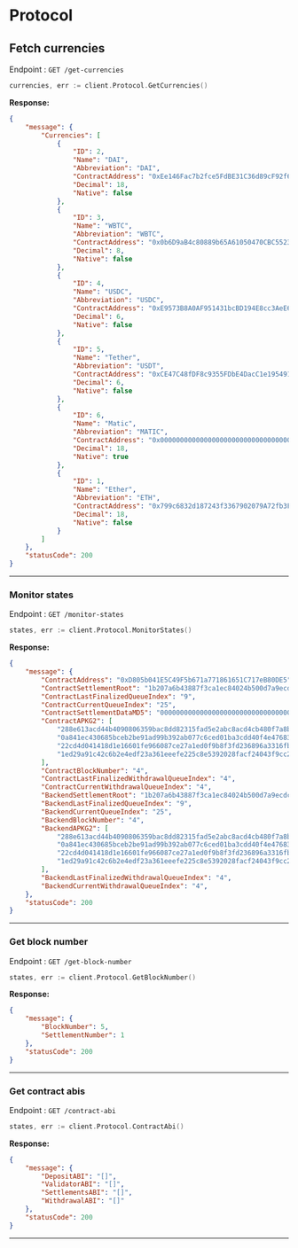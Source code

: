 
# Protocol

## Fetch currencies

Endpoint : `GET /get-currencies`

```go
currencies, err := client.Protocol.GetCurrencies()
```

**Response:**

```json
{
    "message": {
        "Currencies": [
            {
                "ID": 2,
                "Name": "DAI",
                "Abbreviation": "DAI",
                "ContractAddress": "0xEe146Fac7b2fce5FdBE31C36d89cF92f6b006F80",
                "Decimal": 18,
                "Native": false
            },
            {
                "ID": 3,
                "Name": "WBTC",
                "Abbreviation": "WBTC",
                "ContractAddress": "0x0b6D9aB4c80889b65A61050470CBC5523d8Ce48D",
                "Decimal": 8,
                "Native": false
            },
            {
                "ID": 4,
                "Name": "USDC",
                "Abbreviation": "USDC",
                "ContractAddress": "0xE9573B8A0AF951431bcBD194E8cc3AeE654Cd723",
                "Decimal": 6,
                "Native": false
            },
            {
                "ID": 5,
                "Name": "Tether",
                "Abbreviation": "USDT",
                "ContractAddress": "0xCE47C48fDF8c9355FDbE4DacC1e1954914D65Be6",
                "Decimal": 6,
                "Native": false
            },
            {
                "ID": 6,
                "Name": "Matic",
                "Abbreviation": "MATIC",
                "ContractAddress": "0x0000000000000000000000000000000000000000",
                "Decimal": 18,
                "Native": true
            },
            {
                "ID": 1,
                "Name": "Ether",
                "Abbreviation": "ETH",
                "ContractAddress": "0x799c6832d187243f3367902079A72fb3Fd61cdF7",
                "Decimal": 18,
                "Native": false
            }
        ]
    },
    "statusCode": 200
}
```

-------------------------------------------------------------------------------------------------------

### Monitor states

Endpoint : `GET /monitor-states`

```go
states, err := client.Protocol.MonitorStates()
```

**Response:**

```json
{
    "message": {
        "ContractAddress": "0xD805b041E5C49F5b671a771861651C717eB80DE5",
        "ContractSettlementRoot": "1b207a6b43887f3ca1ec84024b500d7a9ecdc8039a0b7ee1b955eb06b98f4b2b",
        "ContractLastFinalizedQueueIndex": "9",
        "ContractCurrentQueueIndex": "25",
        "ContractSettlementDataMD5": "0000000000000000000000000000000000000000000000000000000000000000",
        "ContractAPKG2": [
            "288e613acd44b4090806359bac8dd82315fad5e2abc8acd4cb480f7a8b6fac16",
            "0a841ec430685bceb2be91ad99b392ab077c6ced01ba3cdd40f4e47683026d4f",
            "22cd4d041418d1e16601fe966087ce27a1ed0f9b8f3fd236896a3316fb0df1aa",
            "1ed29a91c42c6b2e4edf23a361eeefe225c8e5392028facf24043f9cc2df5448"
        ],
        "ContractBlockNumber": "4",
        "ContractLastFinalizedWithdrawalQueueIndex": "4",
        "ContractCurrentWithdrawalQueueIndex": "4",
        "BackendSettlementRoot": "1b207a6b43887f3ca1ec84024b500d7a9ecdc8039a0b7ee1b955eb06b98f4b2b",
        "BackendLastFinalizedQueueIndex": "9",
        "BackendCurrentQueueIndex": "25",
        "BackendBlockNumber": "4",
        "BackendAPKG2": [
            "288e613acd44b4090806359bac8dd82315fad5e2abc8acd4cb480f7a8b6fac16",
            "0a841ec430685bceb2be91ad99b392ab077c6ced01ba3cdd40f4e47683026d4f",
            "22cd4d041418d1e16601fe966087ce27a1ed0f9b8f3fd236896a3316fb0df1aa",
            "1ed29a91c42c6b2e4edf23a361eeefe225c8e5392028facf24043f9cc2df5448"
        ],
        "BackendLastFinalizedWithdrawalQueueIndex": "4",
        "BackendCurrentWithdrawalQueueIndex": "4",
    },
    "statusCode": 200
}
```

-------------------------------------------------------------------------------------------------------

### Get block number

Endpoint : `GET /get-block-number`

```go
states, err := client.Protocol.GetBlockNumber()
```

**Response:**

```json
{
    "message": {
        "BlockNumber": 5,
        "SettlementNumber": 1
    },
    "statusCode": 200
}
```

-------------------------------------------------------------------------------------------------------

### Get contract abis

Endpoint : `GET /contract-abi`

```go
states, err := client.Protocol.ContractAbi()
```

**Response:**

```json
{
    "message": {
        "DepositABI": "[]",
        "ValidatorABI": "[]",
        "SettlementsABI": "[]",
        "WithdrawalABI": "[]"
    },
    "statusCode": 200
}
```

-------------------------------------------------------------------------------------------------------
